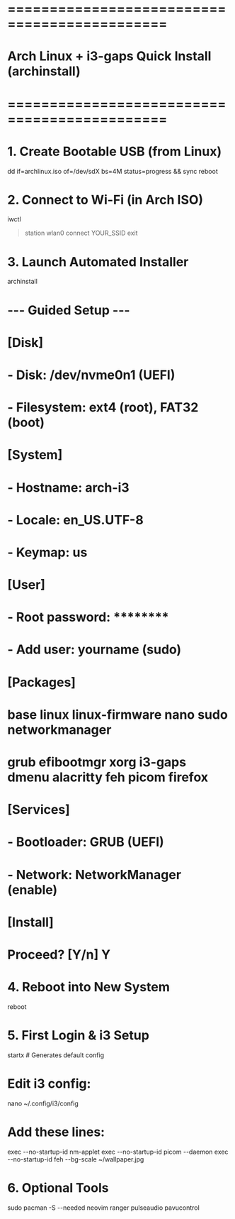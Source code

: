 # =============================================
# Arch Linux + i3-gaps Quick Install (archinstall)
# =============================================

# 1. Create Bootable USB (from Linux)
dd if=archlinux.iso of=/dev/sdX bs=4M status=progress && sync
reboot

# 2. Connect to Wi-Fi (in Arch ISO)
iwctl
> station wlan0 connect YOUR_SSID
> exit

# 3. Launch Automated Installer
archinstall

# --- Guided Setup ---
# [Disk]
# - Disk: /dev/nvme0n1 (UEFI)
# - Filesystem: ext4 (root), FAT32 (boot)

# [System]
# - Hostname: arch-i3
# - Locale: en_US.UTF-8
# - Keymap: us

# [User]
# - Root password: ********
# - Add user: yourname (sudo)

# [Packages] 
# base linux linux-firmware nano sudo networkmanager 
# grub efibootmgr xorg i3-gaps dmenu alacritty feh picom firefox

# [Services]
# - Bootloader: GRUB (UEFI)
# - Network: NetworkManager (enable)

# [Install]
# Proceed? [Y/n] Y

# 4. Reboot into New System
reboot

# 5. First Login & i3 Setup
startx  # Generates default config

# Edit i3 config:
nano ~/.config/i3/config
# Add these lines:
exec --no-startup-id nm-applet
exec --no-startup-id picom --daemon
exec --no-startup-id feh --bg-scale ~/wallpaper.jpg

# 6. Optional Tools
sudo pacman -S --needed neovim ranger pulseaudio pavucontrol
